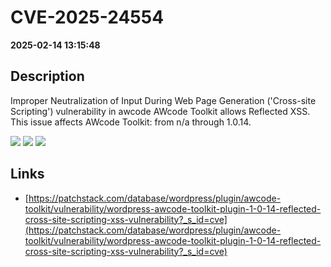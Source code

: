 # CVE-2025-24554

**2025-02-14 13:15:48**

## Description
Improper Neutralization of Input During Web Page Generation ('Cross-site Scripting') vulnerability in awcode AWcode Toolkit allows Reflected XSS. This issue affects AWcode Toolkit: from n/a through 1.0.14.

![](https://img.shields.io/static/v1?label=Score&message=7.1&color=red)
![](https://img.shields.io/static/v1?label=Severity&message=HIGH&color=red)
![](https://img.shields.io/static/v1?label=CWE&message=XSS&color=green)

## Links
- [https://patchstack.com/database/wordpress/plugin/awcode-toolkit/vulnerability/wordpress-awcode-toolkit-plugin-1-0-14-reflected-cross-site-scripting-xss-vulnerability?_s_id=cve](https://patchstack.com/database/wordpress/plugin/awcode-toolkit/vulnerability/wordpress-awcode-toolkit-plugin-1-0-14-reflected-cross-site-scripting-xss-vulnerability?_s_id=cve)
